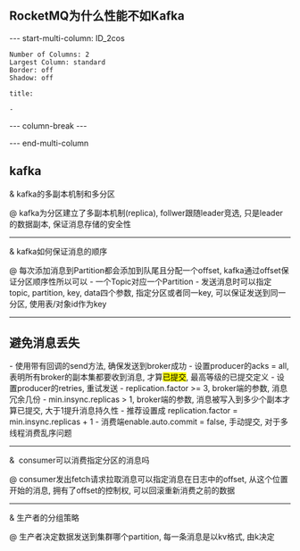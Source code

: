 ## RocketMQ为什么性能不如Kafka

--- start-multi-column: ID_2cos
```column-settings
Number of Columns: 2
Largest Column: standard
Border: off
Shadow: off
```

~~~ad-primary
title: 

- 
~~~

--- column-break ---



--- end-multi-column

## kafka

&  kafka的多副本机制和多分区

@  kafka为分区建立了多副本机制(replica), follwer跟随leader竞选, 只是leader的数据副本, 保证消息存储的安全性

---

&  kafka如何保证消息的顺序

@  每次添加消息到Partition都会添加到队尾且分配一个offset, kafka通过offset保证分区顺序性所以可以
     - 一个Topic对应一个Partition
     - 发送消息时可以指定topic, partition, key, data四个参数, 指定分区或者同一key, 可以保证发送到同一分区, 使用表/对象id作为key

---

## 避免消息丢失

- 使用带有回调的send方法, 确保发送到broker成功
- 设置producer的acks = all, 表明所有broker的副本集都要收到消息, 才算<mark class="hltr-pink">已提交</mark>, 最高等级的已提交定义
- 设置producer的retries, 重试发送
- replication.factor >= 3, broker端的参数, 消息冗余几份
- min.insync.replicas > 1, broker端的参数, 消息被写入到多少个副本才算已提交, 大于1提升消息持久性
- 推荐设置成 replication.factor = min.insync.replicas + 1
- 消费端enable.auto.commit = false, 手动提交, 对于多线程消费乱序问题

---

&  consumer可以消费指定分区的消息吗

@  consumer发出fetch请求拉取消息可以指定消息在日志中的offset, 从这个位置开始的消息, 拥有了offset的控制权, 可以回滚重新消费之前的数据

---

&  生产者的分组策略

@  生产者决定数据发送到集群哪个partition, 每一条消息是以kv格式, 由k决定